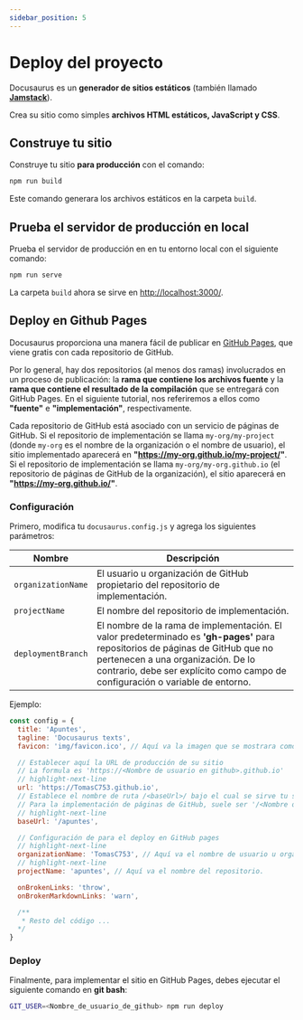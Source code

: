 ```yaml
---
sidebar_position: 5
---
```


# Deploy del proyecto

Docusaurus es un **generador de sitios estáticos** (también llamado **[Jamstack](https://jamstack.org/)**).

Crea su sitio como simples **archivos HTML estáticos, JavaScript y CSS**.

## Construye tu sitio

Construye tu sitio **para producción** con el comando:

```bash
npm run build
```

Este comando generara los archivos estáticos en la carpeta `build`.

## Prueba el servidor de producción en local

Prueba el servidor de producción en en tu entorno local con el siguiente comando:

```bash
npm run serve
```

La carpeta `build` ahora se sirve en [http://localhost:3000/](http://localhost:3000/).

## Deploy en Github Pages
Docusaurus proporciona una manera fácil de publicar en [GitHub Pages](https://pages.github.com/), que viene gratis con cada repositorio de GitHub.

Por lo general, hay dos repositorios (al menos dos ramas) involucrados en un proceso de publicación: la **rama que contiene los archivos fuente** y la **rama que contiene el resultado de la compilación** que se entregará con GitHub Pages. En el siguiente tutorial, nos referiremos a ellos como **"fuente"** e **"implementación"**, respectivamente.

Cada repositorio de GitHub está asociado con un servicio de páginas de GitHub. Si el repositorio de implementación se llama `my-org/my-project` (donde `my-org` es el nombre de la organización o el nombre de usuario), el sitio implementado aparecerá en **"https://my-org.github.io/my-project/"**. Si el repositorio de implementación se llama `my-org/my-org.github.io` (el repositorio de páginas de GitHub de la organización), el sitio aparecerá en **"https://my-org.github.io/"**.

### Configuración
Primero, modifica tu `docusaurus.config.js` y agrega los siguientes parámetros:

| Nombre | Descripción |
| ------ | ----------- |
| `organizationName` | El usuario u organización de GitHub propietario del repositorio de implementación. |
| `projectName` | El nombre del repositorio de implementación. |
| `deploymentBranch`| El nombre de la rama de implementación. El valor predeterminado es **'gh-pages'** para repositorios de páginas de GitHub que no pertenecen a una organización. De lo contrario, debe ser explícito como campo de configuración o variable de entorno. |

Ejemplo:

```javascript title="docusaurus.config.js"
const config = {
  title: 'Apuntes',
  tagline: 'Docusaurus texts',
  favicon: 'img/favicon.ico', // Aquí va la imagen que se mostrara como "logo" de la pagina en las pestañas del navegador 

  // Establecer aquí la URL de producción de su sitio
  // La formula es 'https://<Nombre de usuario en github>.github.io'
  // highlight-next-line
  url: 'https://TomasC753.github.io',
  // Establece el nombre de ruta /<baseUrl>/ bajo el cual se sirve tu sitio
  // Para la implementación de páginas de GitHub, suele ser '/<Nombre del repositorio>'
  // highlight-next-line
  baseUrl: '/apuntes',

  // Configuración de para el deploy en GitHub pages
  // highlight-next-line
  organizationName: 'TomasC753', // Aquí va el nombre de usuario u organización de Github
  // highlight-next-line
  projectName: 'apuntes', // Aquí va el nombre del repositorio.

  onBrokenLinks: 'throw',
  onBrokenMarkdownLinks: 'warn',

  /**
   * Resto del código ...
  */
}
```

### Deploy

Finalmente, para implementar el sitio en GitHub Pages, debes ejecutar el siguiente comando en **git bash**:

```bash
GIT_USER=<Nombre_de_usuario_de_github> npm run deploy
```
